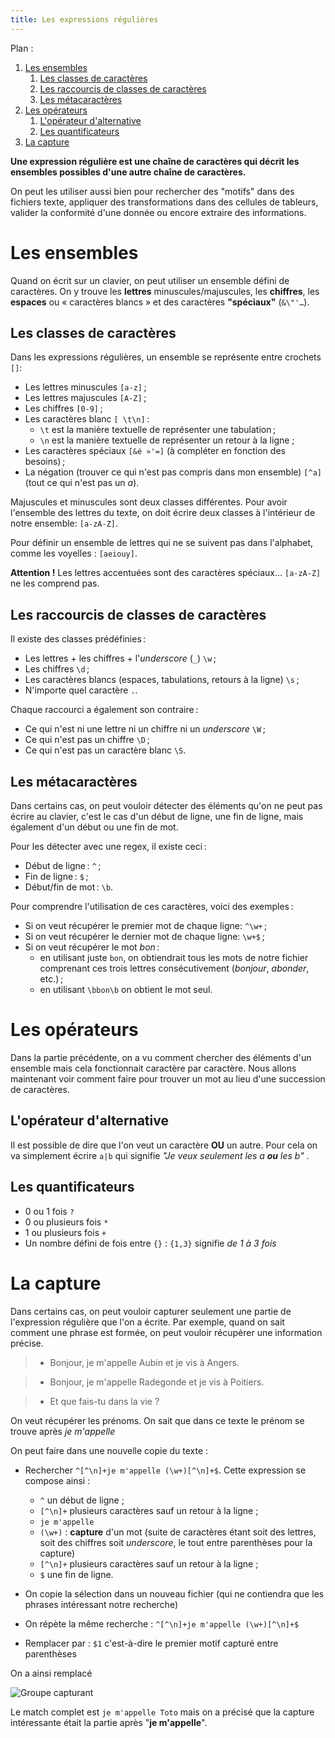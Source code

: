 ```yaml
---
title: Les expressions régulières
---
```


Plan :

1. [Les ensembles](#t1)
	1. [Les classes de caractères](#t1-1)
	2. [Les raccourcis de classes de caractères](#t1-2)
	3. [Les métacaractères](#t1-3)
2. [Les opérateurs](#t2)
	1. [L'opérateur d'alternative](#t2-1)
	2. [Les quantificateurs](#t2-2)
3. [La capture](#t3)

[comment]: <> (FINET)


**Une expression régulière est une chaîne de caractères qui décrit les ensembles possibles d'une autre chaîne de caractères.**

On peut les utiliser aussi bien pour rechercher des \"motifs\" dans des fichiers texte,
appliquer des transformations dans des cellules de tableurs, valider la conformité d'une donnée ou encore extraire des informations.


<a id='t1'/>

# Les ensembles

Quand on écrit sur un clavier, on peut utiliser un ensemble défini de caractères.
On y trouve les **lettres** minuscules/majuscules, les **chiffres**, les **espaces** ou « caractères blancs » et des caractères **\"spéciaux\"** (`&\"'…`).


<a id='t1-1'/>

## Les classes de caractères

Dans les expressions régulières, un ensemble se représente entre crochets `[]`:

- Les lettres minuscules `[a-z]` ;
- Les lettres majuscules `[A-Z]` ;
- Les chiffres `[0-9]` ;
- Les caractères blanc `[ \t\n]` :
  - `\t` est la manière textuelle de représenter une tabulation ;
  - `\n` est la manière textuelle de représenter un retour à la ligne ;
- Les caractères spéciaux `[&é »'=]` (à compléter en fonction des besoins) ;
- La négation (trouver ce qui n'est pas compris dans mon ensemble)
  `[^a]` (tout ce qui n'est pas un *a*).


Majuscules et minuscules sont deux classes différentes.
Pour avoir l'ensemble des lettres du texte, on doit écrire deux classes à l'intérieur de notre ensemble: `[a-zA-Z]`.

Pour définir un ensemble de lettres qui ne se suivent pas dans l'alphabet, comme les voyelles : `[aeiouy]`.

**Attention !** Les lettres accentuées sont des caractères spéciaux… `[a-zA-Z]` ne les comprend pas.


<a id='t1-2'/>

## Les raccourcis de classes de caractères

Il existe des classes prédéfinies :

- Les lettres + les chiffres + l'*underscore* (`_`) `\w` ;
- Les chiffres `\d` ;
- Les caractères blancs (espaces, tabulations, retours à la ligne) `\s` ;
- N'importe quel caractère `.`.

Chaque raccourci a également son contraire :

- Ce qui n'est ni une lettre ni un chiffre ni un *underscore* `\W` ;
- Ce qui n'est pas un chiffre `\D` ;
- Ce qui n'est pas un caractère blanc `\S`.


<a id='t1-3'/>

## Les métacaractères

Dans certains cas, on peut vouloir détecter des éléments qu'on ne peut pas écrire au clavier, c'est le cas d'un début de ligne, une fin de ligne, mais également d'un début ou une fin de mot.

Pour les détecter avec une regex, il existe ceci :

- Début de ligne : `^` ;
- Fin de ligne : `$` ;
- Début/fin de mot : `\b`.

Pour comprendre l'utilisation de ces caractères, voici des exemples :

- Si on veut récupérer le premier mot de chaque ligne: `^\w+` ;
- Si on veut récupérer le dernier mot de chaque ligne: `\w+$` ;
- Si on veut récupérer le mot *bon* :
  - en utilisant juste `bon`, on obtiendrait tous les mots de notre fichier comprenant ces trois lettres consécutivement (*bonjour*, *abonder*, etc.) ;
  - en utilisant `\bbon\b` on obtient le mot seul.


<a id='t2'/>

# Les opérateurs

Dans la partie précédente, on a vu comment chercher des éléments d'un ensemble mais cela fonctionnait caractère par caractère.
Nous allons maintenant voir comment faire pour trouver un mot au lieu d'une succession de caractères.


<a id='t2-1'/>

## L'opérateur d'alternative

Il est possible de dire que l'on veut un caractère **OU** un autre.
Pour cela on va simplement écrire `a|b` qui signifie *\"Je veux seulement les a **ou** les b\"* .


<a id='t2-2'/>

## Les quantificateurs

- 0 ou 1 fois `?`
- 0 ou plusieurs fois `*`
- 1 ou plusieurs fois `+`
- Un nombre défini de fois entre `{}` : `{1,3}` signifie *de 1 à 3 fois*


<a id='t3'/>

# La capture


Dans certains cas, on peut vouloir capturer seulement une partie de l'expression régulière que l'on a écrite.
Par exemple, quand on sait comment une phrase est formée, on peut vouloir récupérer une information précise.

> - Bonjour, je m'appelle Aubin et je vis à Angers.

> - Bonjour, je m'appelle Radegonde et je vis à Poitiers.

> - Et que fais-tu dans la vie ?

On veut récupérer les prénoms.
On sait que dans ce texte le prénom se trouve après *je m'appelle*

On peut faire dans une nouvelle copie du texte :

- Rechercher `^[^\n]+je m'appelle (\w+)[^\n]+$`. Cette expression se compose ainsi :
  - `^` un début de ligne ;
  - `[^\n]+` plusieurs caractères sauf un retour à la ligne ;
  - `je m'appelle`
  - `(\w+)` : **capture** d'un mot (suite de caractères étant soit des lettres, soit des chiffres soit *underscore*, le tout entre parenthèses pour la capture)
  - `[^\n]+` plusieurs caractères sauf un retour à la ligne ;
  - `$` une fin de ligne.

- On copie la sélection dans un nouveau fichier (qui ne contiendra que les phrases intéressant notre recherche)
- On répète la même recherche : `^[^\n]+je m'appelle (\w+)[^\n]+$`
- Remplacer par : `$1` c'est-à-dire le premier motif capturé entre parenthèses

On a ainsi remplacé 

![Groupe capturant](/media/galleries/12002/b7789dcd-0817-4888-b581-8c3f40e063b6.png)

Le match complet est `je m'appelle Toto` mais on a précisé que la capture intéressante était la partie après \"**je m'appelle**\".


